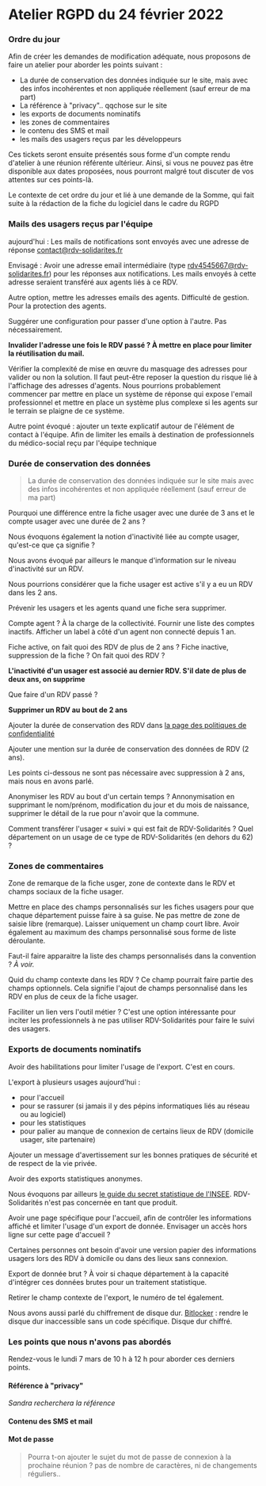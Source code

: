 # Atelier RGPD du 24 février 2022



### Ordre du jour

Afin de créer les demandes de modification adéquate, nous proposons de faire un atelier pour aborder les points suivant :

* La durée de conservation des données indiquée sur le site, mais avec des infos incohérentes et non appliquée réellement (sauf erreur de ma part)
* La référence à "privacy".. qqchose sur le site
* les exports de documents nominatifs
* les zones de commentaires
* le contenu des SMS et mail
* les mails des usagers reçus par les développeurs

Ces tickets seront ensuite présentés sous forme d'un compte rendu d'atelier à une réunion référente ultérieur. Ainsi, si vous ne pouvez pas être disponible aux dates proposées, nous pourront malgré tout discuter de vos attentes sur ces points-là.



Le contexte de cet ordre du jour et lié à une demande de la Somme, qui fait suite à la rédaction de la fiche du logiciel dans le cadre du RGPD

### Mails des usagers reçus par l'équipe

aujourd'hui : Les mails de notifications sont envoyés avec une adresse de réponse contact@rdv-solidarites.fr

Envisagé : Avoir une adresse email intermédiaire (type rdv4545667@rdv-solidarites.fr) pour les réponses aux notifications. Les mails envoyés à cette adresse seraient transféré aux agents liés à ce RDV.

Autre option, mettre les adresses emails des agents. Difficulté de gestion. Pour la protection des agents.

Suggérer une configuration pour passer d'une option à l'autre. Pas nécessairement.

**Invalider l'adresse une fois le RDV passé ? À mettre en place pour limiter la réutilisation du mail.**

Vérifier la complexité de mise en œuvre du masquage des adresses pour valider ou non la solution. Il faut peut-être reposer la question du risque lié à l'affichage des adresses d'agents. Nous pourrions probablement commencer par mettre en place un système de réponse qui expose l'email professionnel et mettre en place un système plus complexe si les agents sur le terrain se plaigne de ce système.

Autre point évoqué : ajouter un texte explicatif autour de l'élément de contact à l'équipe. Afin de limiter les emails à destination de professionnels du médico-social reçu par l'équipe technique

### Durée de conservation des données

> La durée de conservation des données indiquée sur le site mais avec des infos incohérentes et non appliquée réellement (sauf erreur de ma part)

Pourquoi une différence entre la fiche usager avec une durée de 3 ans et le compte usager avec une durée de 2 ans ?

Nous évoquons également la notion d'inactivité liée au compte usager, qu'est-ce que ça signifie ?

Nous avons évoqué par ailleurs le manque d'information sur le niveau d'inactivité sur un RDV.

Nous pourrions considérer que la fiche usager est active s'il y a eu un RDV dans les 2 ans.

Prévenir les usagers et les agents quand une fiche sera supprimer.

Compte agent ? À la charge de la collectivité. Fournir une liste des comptes inactifs. Afficher un label à côté d'un agent non connecté depuis 1 an.

Fiche active, on fait quoi des RDV de plus de 2 ans ? Fiche inactive, suppression de la fiche ? On fait quoi des RDV ?

**L'inactivité d'un usager est associé au dernier RDV. S'il date de plus de deux ans, on supprime**

Que faire d'un RDV passé ?

**Supprimer un RDV au bout de 2 ans**

Ajouter la durée de conservation des RDV dans [la page des politiques de confidentialité ](https://doc.rdv-solidarites.fr/informations-generales/informations-generales-et-legales-1/politique-de-confidentialite)

Ajouter une mention sur la durée de conservation des données de RDV (2 ans).

Les points ci-dessous ne sont pas nécessaire avec suppression à 2 ans, mais nous en avons parlé.

Anonymiser les RDV au bout d'un certain temps ? Annonymisation en supprimant le nom/prénom, modification du jour et du mois de naissance, supprimer le détail de la rue pour n'avoir que la commune.

Comment transférer l'usager « suivi » qui est fait de RDV-Solidarités ? Quel département on un usage de ce type de RDV-Solidarités (en dehors du 62) ?

### Zones de commentaires

Zone de remarque de la fiche usger, zone de contexte dans le RDV et champs sociaux de la fiche usager.

Mettre en place des champs personnalisés sur les fiches usagers pour que chaque département puisse faire à sa guise. Ne pas mettre de zone de saisie libre (remarque). Laisser uniquement un champ court libre. Avoir également au maximum des champs personnalisé sous forme de liste déroulante.

Faut-il faire apparaitre la liste des champs personnalisés dans la convention ? _À voir._&#x20;

Quid du champ contexte dans les RDV ? Ce champ pourrait faire partie des champs optionnels. Cela signifie l'ajout de champs personnalisé dans les RDV en plus de ceux de la fiche usager.

Faciliter un lien vers l'outil métier ? C'est une option intéressante pour inciter les professionnels à ne pas utiliser RDV-Solidarités pour faire le suivi des usagers.

### Exports de documents nominatifs

Avoir des habilitations pour limiter l'usage de l'export. C'est en cours.

L'export à plusieurs usages aujourd'hui :

* pour l'accueil
* pour se rassurer (si jamais il y des pépins informatiques liés au réseau ou au logiciel)
* pour les statistiques
* pour palier au manque de connexion de certains lieux de RDV (domicile usager, site partenaire)

Ajouter un message d'avertissement sur les bonnes pratiques de sécurité et de respect de la vie privée.

Avoir des exports statistiques anonymes.

Nous évoquons par ailleurs [le guide du secret statistique de l'INSEE](https://www.insee.fr/fr/information/1300624). RDV-Solidarités n'est pas concernée en tant que produit.

Avoir une page spécifique pour l'accueil, afin de contrôler les informations affiché et limiter l'usage d'un export de donnée. Envisager un accès hors ligne sur cette page d'accueil ?

Certaines personnes ont besoin d'avoir une version papier des informations usagers lors des RDV à domicile ou dans des lieux sans connexion.

Export de donnée brut ? À voir si chaque département à la capacité d'intégrer ces données brutes pour un traitement statistique.

Retirer le champ contexte de l'export, le numéro de tel également.

Nous avons aussi parlé du chiffrement de disque dur. [Bitlocker](https://fr.wikipedia.org/wiki/BitLocker\_Drive\_Encryption) : rendre le disque dur inaccessible sans un code spécifique. Disque dur chiffré.

### Les points que nous n'avons pas abordés

Rendez-vous le lundi 7 mars de 10 h à 12 h pour aborder ces derniers points.&#x20;

#### Référence à "privacy"

_Sandra recherchera la référence_

#### Contenu des SMS et mail

#### Mot de passe

> Pourra t-on ajouter le sujet du mot de passe de connexion à la prochaine réunion ? pas de nombre de caractères, ni de changements réguliers..
